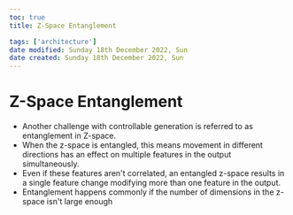 ```yaml
---
toc: true
title: Z-Space Entanglement

tags: ['architecture']
date modified: Sunday 18th December 2022, Sun
date created: Sunday 18th December 2022, Sun
---
```


# Z-Space Entanglement

- Another challenge with controllable generation is referred to as entanglement in Z-space.
- When the z-space is entangled, this means movement in different directions has an effect on multiple features in the output simultaneously.
- Even if these features aren't correlated, an entangled z-space results in a single feature change modifying more than one feature in the output.
- Entanglement happens commonly if the number of dimensions in the z-space isn't large enough



